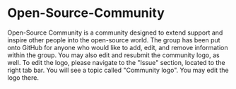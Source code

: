 # Open-Source-Community

Open-Source Community is a community designed to extend support and inspire other people into the open-source world. The group has been put onto GitHub for anyone who would like to add, edit, and remove information within the group. You may also edit and resubmit the community logo, as well. To edit the logo, please navigate to the "Issue" section, located to the right tab bar. You will see a topic called "Community logo". You may edit the logo there.
